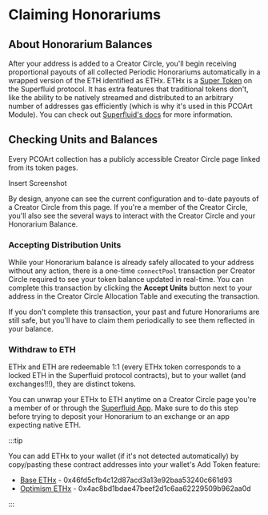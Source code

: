 # Claiming Honorariums

## About Honorarium Balances
After your address is added to a Creator Circle, you'll begin receiving proportional payouts of all collected Periodic Honorariums automatically in a wrapped version of the ETH identified as ETHx. ETHx is a [Super Token](https://docs.superfluid.finance/docs/concepts/overview/super-tokens) on the Superfluid protocol. It has extra features that traditional tokens don't, like the ability to be natively streamed and distributed to an arbitrary number of addresses gas efficiently (which is why it's used in this PCOArt Module). You can check out [Superfluid's docs](https://docs.superfluid.finance/docs/concepts/superfluid) for more information.

## Checking Units and Balances
Every PCOArt collection has a publicly accessible Creator Circle page linked from its token pages.

Insert Screenshot

By design, anyone can see the current configuration and to-date payouts of a Creator Circle from this page. If you're a member of the Creator Circle, you'll also see the several ways to interact with the Creator Circle and your Honorarium Balance.

### Accepting Distribution Units
While your Honorarium balance is already safely allocated to your address without any action, there is a one-time `connectPool` transaction per Creator Circle required to see your token balance updated in real-time. You can complete this transaction by clicking the **Accept Units** button next to your address in the Creator Circle Allocation Table and executing the transaction. 

If you don't complete this transaction, your past and future Honorariums are still safe, but you'll have to claim them periodically to see them reflected in your balance.

### Withdraw to ETH
ETHx and ETH are redeemable 1:1 (every ETHx token corresponds to a locked ETH in the Superfluid protocol contracts), but to your wallet (and exchanges!!!), they are distinct tokens. 

You can unwrap your ETHx to ETH anytime on a Creator Circle page you're a member of or through the [Superfluid App](https://app.superfluid.finance/). Make sure to do this step before trying to deposit your Honorarium to an exchange or an app expecting native ETH.

:::tip

You can add ETHx to your wallet (if it's not detected automatically) by copy/pasting these contract addresses into your wallet's Add Token feature:

- [Base ETHx](https://basescan.org/address/0x46fd5cfb4c12d87acd3a13e92baa53240c661d93) - 0x46fd5cfb4c12d87acd3a13e92baa53240c661d93
- [Optimism ETHx](https://optimistic.etherscan.io/address/0x4ac8bd1bdae47beef2d1c6aa62229509b962aa0d) - 0x4ac8bd1bdae47beef2d1c6aa62229509b962aa0d

:::